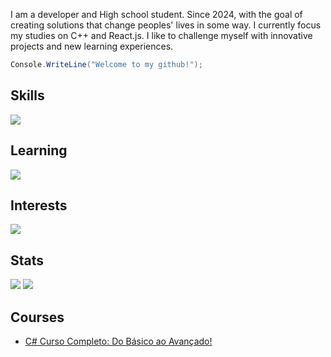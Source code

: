  I am a developer and High school student. Since 2024, with the goal of creating solutions that change peoples' lives in some way. I currently focus my studies on C++ and React.js.
I like to challenge myself with innovative projects and new learning experiences.

```cs
Console.WriteLine("Welcome to my github!");
```



## Skills
<a href="https://github.com/lucasdonini"><img src="https://skillicons.dev/icons?i=html,css,python,java,postgresql,docker,git,figma,github,js,cs"></a>

## Learning
<a href="https://github.com/lucasdonini"><img src="https://skillicons.dev/icons?i=cpp,c,ts,react,vue"></a>

## Interests
<a href="https://github.com/lucasdonini"><img src="https://skillicons.dev/icons?i=mongo,kotlin,swift,angular"></a>

## Stats
<div>
  <a href="https://github.com/lucasdonini"><img src="https://github-readme-stats.vercel.app/api?username=lucasdonini&theme=dark&show_icons=true"></a>
  <a href="https://github.com/lucasdonini"><img src="https://github-readme-stats.vercel.app/api/top-langs/?username=lucasdonini&layout=compact&theme=dark"></a>
</div>

## Courses
* [C# Curso Completo: Do Básico ao Avançado!](https://www.udemy.com/certificate/UC-557c5bab-49ae-4ec0-bed1-1dfc231f932a/)

